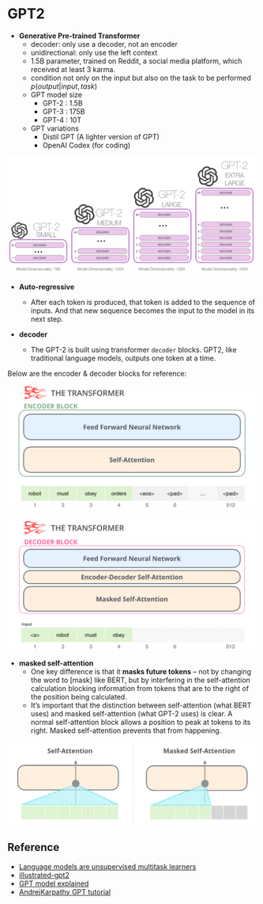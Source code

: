 
# GPT2

- **Generative Pre-trained Transformer**
    - decoder: only use a decoder, not an encoder
    - unidirectional: only use the left context
    - 1.5B parameter, trained on Reddit, a social media platform, which received at least 3 karma.
    - condition not only on the input but also on the task to be performed $p(output|input, task)$
    - GPT model size
        - GPT-2 : 1.5B
        - GPT-3 : 175B
        - GPT-4 : 10T
    - GPT variations
        - Distil GPT (A lighter version of GPT)
        - OpenAI Codex (for coding)

![Untitled](GPT2%20f19e13e386234edc8c4ebfdc491c9eff/Untitled%203.png)

- **Auto-regressive**
    - After each token is produced, that token is added to the sequence of inputs. And that new sequence becomes the input to the model in its next step.

- **decoder**
    - The GPT-2 is built using transformer `decoder` blocks. GPT2, like traditional language models, outputs one token at a time. 

Below are the encoder & decoder blocks for reference:

![Untitled](GPT2%20f19e13e386234edc8c4ebfdc491c9eff/Untitled.png)

![Untitled](GPT2%20f19e13e386234edc8c4ebfdc491c9eff/Untitled%201.png)

- **masked self-attention**
    - One key difference is that it **masks future tokens** – not by changing the word to [mask] like BERT, but by interfering in the self-attention calculation blocking information from tokens that are to the right of the position being calculated.
    - It’s important that the distinction between self-attention (what BERT uses) and masked self-attention (what GPT-2 uses) is clear. A normal self-attention block allows a position to peak at tokens to its right. Masked self-attention prevents that from happening.

![Untitled](GPT2%20f19e13e386234edc8c4ebfdc491c9eff/Untitled%202.png)


## Reference
- [Language models are unsupervised multitask learners](https://scholar.google.com/scholar?q=Language+Models+are+Unsupervised+Multitask+Learners&hl=en&as_sdt=0&as_vis=1&oi=scholart)
- [illustrated-gpt2](https://jalammar.github.io/illustrated-gpt2/)
- [GPT model explained](https://medium.com/walmartglobaltech/the-journey-of-open-ai-gpt-models-32d95b7b7fb2)
- [AndrejKarpathy GPT tutorial](https://www.youtube.com/watch?v=kCc8FmEb1nY&ab_channel=AndrejKarpathy)